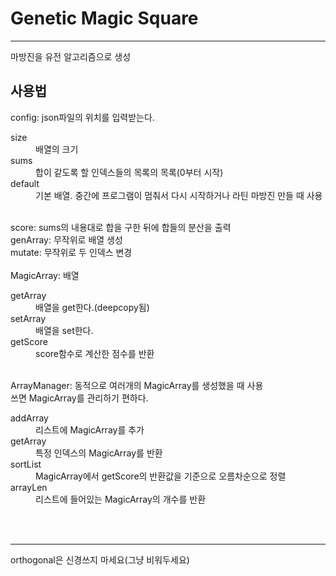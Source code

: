 <h1>Genetic Magic Square</h1>
<hr>
마방진을 유전 알고리즘으로 생성
<br>
<h2>사용법</h2>
config: json파일의 위치를 입력받는다.<br>
<dl>
  <dt>size</dt>
  <dd>배열의 크기</dd>
  <dt>sums</dt>
  <dd>합이 같도록 할 인덱스들의 목록의 목록(0부터 시작)</dd>
  <dt>default</dt>
  <dd>기본 배열. 중간에 프로그램이 멈춰서 다시 시작하거나 라틴 마방진 만들 때 사용</dd>
  </dl>
  <br>
score: sums의 내용대로 합을 구한 뒤에 합들의 분산을 출력<br>
genArray: 무작위로 배열 생성<br>
mutate: 무작위로 두 인덱스  변경<br>

<br>
MagicArray: 배열<br>
<dl>
  <dt>getArray</dt>
  <dd>배열을 get한다.(deepcopy됨)</dd>
  <dt>setArray</dt>
  <dd>배열을 set한다.</dd>
  <dt>getScore</dt>
  <dd>score함수로 계산한 점수를 반환</dd>
  </dl>
<br>
ArrayManager: 동적으로 여러개의 MagicArray를 생성했을 때 사용<br>
쓰면 MagicArray를 관리하기 편하다.<br>
<dl>
  <dt>addArray</dt>
  <dd>리스트에 MagicArray를 추가</dd>
  <dt>getArray</dt>
  <dd>특정 인덱스의 MagicArray를 반환</dd>
  <dt>sortList</dt>
  <dd>MagicArray에서 getScore의 반환값을 기준으로 오름차순으로 정렬</dd>
  <dt>arrayLen</dt>
  <dd>리스트에 들어있는 MagicArray의 개수를 반환</dd>
  </dl>
<br><br>
<hr>orthogonal은 신경쓰지 마세요(그냥 비워두세요)
